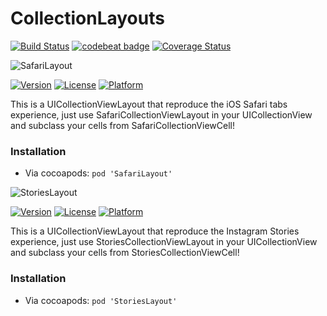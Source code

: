 # CollectionLayouts
[![Build Status](https://travis-ci.com/Oni-zerone/CollectionLayouts.svg?branch=develop)](https://travis-ci.com/Oni-zerone/CollectionLayouts)
[![codebeat badge](https://codebeat.co/badges/69b7abb0-6470-4247-ab1f-5281e4ca0aa6)](https://codebeat.co/projects/github-com-oni-zerone-collectionlayouts-develop)
[![Coverage Status](https://coveralls.io/repos/github/Oni-zerone/CollectionLayouts/badge.svg?branch=develop)](https://coveralls.io/github/Oni-zerone/CollectionLayouts?branch=develop)

![SafariLayout](http://studiout.it/github/SafariLayout.png)

[![Version](https://img.shields.io/cocoapods/v/StoriesLayout.svg?style=flat)](https://cocoapods.org/pods/SafariLayout)
[![License](https://img.shields.io/cocoapods/l/StoriesLayout.svg?style=flat)](https://cocoapods.org/pods/SafariLayout)
[![Platform](https://img.shields.io/cocoapods/p/StoriesLayout.svg?style=flat)](https://cocoapods.org/pods/SafariLayout)

This is a UICollectionViewLayout that reproduce the iOS Safari tabs experience, 
just use SafariCollectionViewLayout in your UICollectionView and subclass your cells from SafariCollectionViewCell!

### Installation
* Via cocoapods:  `pod 'SafariLayout'`

![StoriesLayout](http://studiout.it/github/StoriesLayout.png)

[![Version](https://img.shields.io/cocoapods/v/StoriesLayout.svg?style=flat)](https://cocoapods.org/pods/StoriesLayout)
[![License](https://img.shields.io/cocoapods/l/StoriesLayout.svg?style=flat)](https://cocoapods.org/pods/StoriesLayout)
[![Platform](https://img.shields.io/cocoapods/p/StoriesLayout.svg?style=flat)](https://cocoapods.org/pods/StoriesLayout)

This is a UICollectionViewLayout that reproduce the Instagram Stories experience,
just use StoriesCollectionViewLayout in your UICollectionView and subclass your cells from StoriesCollectionViewCell!

### Installation
* Via cocoapods:  `pod 'StoriesLayout'`
